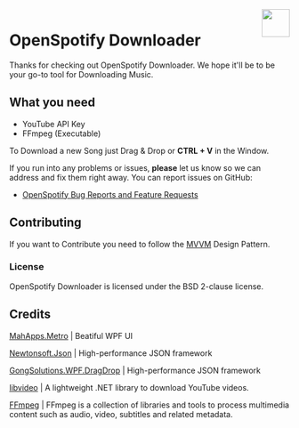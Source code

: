 <img src="https://github.com/ValonK/OpenSpotify/blob/master/Logo.png?raw=true" align="right" style="height: 50px"/>

# OpenSpotify Downloader
Thanks for checking out OpenSpotify Downloader. We hope it'll be to be your go-to tool for Downloading Music.

## What you need
* YouTube API Key
* FFmpeg (Executable)

To Download a new Song just Drag & Drop or **CTRL + V** in the Window.

If you run into any problems or issues, **please** let us know so we can address and fix them right away. You can report issues on GitHub:

* <a href="https://github.com/ValonK/OpenSpotify/issues" target="top">OpenSpotify Bug Reports and Feature Requests</a>



## Contributing
If you want to Contribute you need to follow the <a href="https://en.wikipedia.org/wiki/Model%E2%80%93view%E2%80%93viewmodel" target="top">MVVM</a>  Design Pattern.

### License
OpenSpotify Downloader is licensed under the BSD 2-clause license.

## Credits
[MahApps.Metro](https://github.com/MahApps/MahApps.Metro)  |  Beatiful WPF UI

[Newtonsoft.Json](https://github.com/JamesNK/Newtonsoft.Json)  |  High-performance JSON framework

[GongSolutions.WPF.DragDrop](https://github.com/punker76/gong-wpf-dragdrop)  |  High-performance JSON framework

[libvideo](https://github.com/jamesqo/libvideo)  |  A lightweight .NET library to download YouTube videos.

[FFmpeg](https://github.com/FFmpeg/FFmpeg)  |  FFmpeg is a collection of libraries and tools to process multimedia content such as audio, video, subtitles and related metadata.

